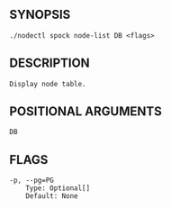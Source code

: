 ## SYNOPSIS
    ./nodectl spock node-list DB <flags>
 
## DESCRIPTION
    Display node table.
 
## POSITIONAL ARGUMENTS
    DB
 
## FLAGS
    -p, --pg=PG
        Type: Optional[]
        Default: None
